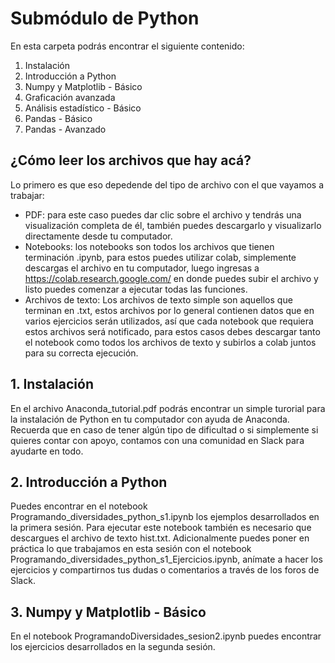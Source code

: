 # Submódulo de Python

En esta carpeta podrás encontrar el siguiente contenido: <br>
1. Instalación 
2. Introducción a Python 
3. Numpy y Matplotlib - Básico
4. Graficación avanzada
5. Análisis estadístico - Básico
6. Pandas - Básico
7. Pandas - Avanzado

## ¿Cómo leer los archivos que hay acá?
Lo primero es que eso depedende del tipo de archivo con el que vayamos a trabajar:
- PDF: para este caso puedes dar clic sobre el archivo y tendrás una visualización completa de él, también puedes descargarlo y visualizarlo directamente desde tu computador.
- Notebooks: los notebooks son todos los archivos que tienen terminación .ipynb, para estos puedes utilizar colab, simplemente descargas el archivo en tu computador, luego ingresas a https://colab.research.google.com/ en donde puedes subir el archivo y listo puedes comenzar a ejecutar todas las funciones.
- Archivos de texto: Los archivos de texto simple son aquellos que terminan en .txt, estos archivos por lo general contienen datos que en varios ejercicios serán utilizados, así que cada notebook que requiera estos archivos será notificado, para estos casos debes descargar tanto el notebook como todos los archivos de texto y subirlos a colab juntos para su correcta ejecución.

## 1. Instalación

En el archivo Anaconda_tutorial.pdf podrás encontrar un simple turorial para la instalación de Python en tu computador con ayuda de Anaconda. Recuerda que en caso de tener algún tipo de dificultad o si simplemente si quieres contar con apoyo, contamos con una comunidad en Slack para ayudarte en todo.

## 2. Introducción a Python 
Puedes encontrar en el notebook Programando_diversidades_python_s1.ipynb los ejemplos desarrollados en la primera sesión. Para ejecutar este notebook también es necesario que descargues el archivo de texto hist.txt. Adicionalmente puedes poner en práctica lo que trabajamos en esta sesión con el notebook Programando_diversidades_python_s1_Ejercicios.ipynb, anímate a hacer los ejercicios y compartirnos tus dudas o comentarios a través de los foros de Slack.

## 3. Numpy y Matplotlib - Básico
En el notebook ProgramandoDiversidades_sesion2.ipynb puedes encontrar los ejercicios desarrollados en la segunda sesión.

